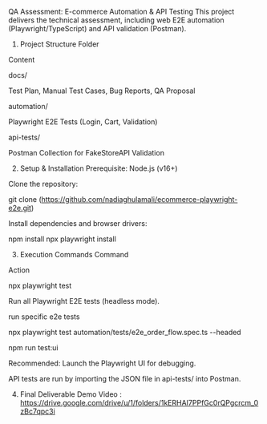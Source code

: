 QA Assessment: E-commerce Automation & API Testing
This project delivers the technical assessment, including web E2E automation (Playwright/TypeScript) and API validation (Postman).

1. Project Structure
Folder

Content

docs/

Test Plan, Manual Test Cases, Bug Reports, QA Proposal

automation/

Playwright E2E Tests (Login, Cart, Validation)

api-tests/

Postman Collection for FakeStoreAPI Validation

2. Setup & Installation
Prerequisite: Node.js (v16+)

Clone the repository:

git clone (https://github.com/nadiaghulamali/ecommerce-playwright-e2e.git)

Install dependencies and browser drivers:

npm install
npx playwright install

3. Execution Commands
Command

Action

npx playwright test

Run all Playwright E2E tests (headless mode).

run specific e2e tests

npx playwright test automation/tests/e2e_order_flow.spec.ts --headed

npm run test:ui

Recommended: Launch the Playwright UI for debugging.

API tests are run by importing the JSON file in api-tests/ into Postman.

4. Final Deliverable
 Demo Video :
https://drive.google.com/drive/u/1/folders/1kERHAI7PPfGc0rQPgcrcm_0zBc7qpc3i
